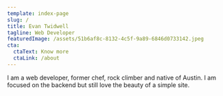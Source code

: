 ```yaml
---
template: index-page
slug: /
title: Evan Twidwell
tagline: Web Developer
featuredImage: /assets/51b6af8c-8132-4c5f-9a89-6846d0733142.jpeg
cta:
  ctaText: Know more
  ctaLink: /about
---
```

I am a web developer, former chef, rock climber and native of Austin. I am focused on the backend but still love the beauty of a simple site.